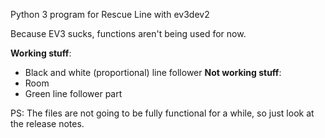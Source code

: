 Python 3 program for Rescue Line with ev3dev2

Because EV3 sucks, functions aren't being used for now.

**Working stuff**:
- Black and white (proportional) line follower
**Not working stuff**:
- Room
- Green line follower part

PS: The files are not going to be fully functional for a while, so just look at the release notes.
